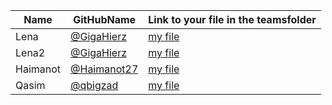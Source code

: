 | Name     | GitHubName                                   | Link to your file in the teamsfolder |
| -------- | -------------------------------------------- | ------------------------------------ |
| Lena     | [@GigaHierz](https://github.com/GigaHierz)   | [my file ](./lena.md)                |
| Lena2    | [@GigaHierz](https://github.com/GigaHierz)   | [my file ](./lena.md)                |
| Haimanot | [@Haimanot27](https://github.com/Haimanot27) | [my file ](./Haimanot.md)            |
| Qasim    | [@qbigzad](https://github.com/qbigzad)       | [my file](./qbigzad.md)              |
